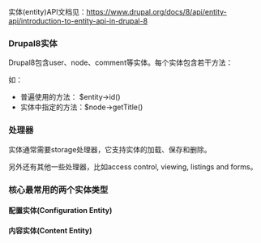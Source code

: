 实体(entity)API文档见：https://www.drupal.org/docs/8/api/entity-api/introduction-to-entity-api-in-drupal-8

### Drupal8实体
Drupal8包含user、node、comment等实体。每个实体包含若干方法：

如：

* 普遍使用的方法： $entity->id()
* 实体中指定的方法：$node->getTitle()

### 处理器
实体通常需要storage处理器，它支持实体的加载、保存和删除。

另外还有其他一些处理器，比如access control, viewing, listings and forms。

### 核心最常用的两个实体类型

#### 配置实体(Configuration Entity)

#### 内容实体(Content Entity)